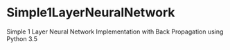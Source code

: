 # Simple1LayerNeuralNetwork
Simple 1 Layer Neural Network Implementation with Back Propagation using Python 3.5



